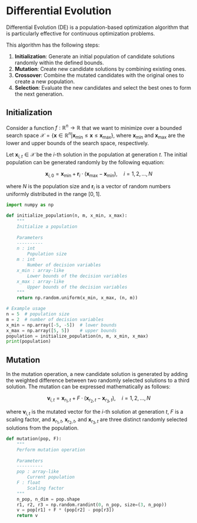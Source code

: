 # Differential Evolution

Differential Evolution (DE) is a population-based optimization algorithm that is particularly effective for continuous optimization problems. 

This algorithm has the following steps:
1. **Initialization**: Generate an initial population of candidate solutions randomly within the defined bounds.
2. **Mutation**: Create new candidate solutions by combining existing ones.
3. **Crossover**: Combine the mutated candidates with the original ones to create a new population.
4. **Selection**: Evaluate the new candidates and select the best ones to form the next generation.

## Initialization

Consider a function $f: \mathbb{R}^n \to \mathbb{R}$ that we want to minimize over a bounded search space $\mathcal{X} = \{\mathbf{x} \in \mathbb{R}^n | \mathbf{x}_{\text{min}} \leq \mathbf{x} \leq \mathbf{x}_{\text{max}}\}$, where $\mathbf{x}_{\text{min}}$ and $\mathbf{x}_{\text{max}}$ are the lower and upper bounds of the search space, respectively.

Let $\mathbf{x}_{i,t} \in \mathcal{X}$ be the $i$-th solution in the population at generation $t$. The initial population can be generated randomly by the following equation:

$$
\mathbf{x}_{i,0} = \mathbf{x}_{\text{min}} + \mathbf{r}_{i} \cdot (\mathbf{x}_{\text{max}} - \mathbf{x}_{\text{min}}), \quad i = 1, 2, \ldots, N
$$

where $N$ is the population size and $\mathbf{r}_{i}$ is a vector of random numbers uniformly distributed in the range $[0, 1]$.

```python
import numpy as np

def initialize_population(n, m, x_min, x_max):
    """
    Initialize a population
    
    Parameters
    ----------
    n : int
        Population size
    m : int
        Number of decision variables
    x_min : array-like
        Lower bounds of the decision variables
    x_max : array-like
        Upper bounds of the decision variables
    """
    return np.random.uniform(x_min, x_max, (n, m))

# Example usage
n = 5  # population size
m = 2  # number of decision variables
x_min = np.array([-5, -5])  # lower bounds
x_max = np.array([5, 5])    # upper bounds
population = initialize_population(n, m, x_min, x_max)
print(population)
```

## Mutation

In the mutation operation, a new candidate solution is generated by adding the weighted difference between two randomly selected solutions to a third solution. The mutation can be expressed mathematically as follows:

$$
\mathbf{v}_{i,t} = \mathbf{x}_{r_1,t} + F \cdot (\mathbf{x}_{r_2,t} - \mathbf{x}_{r_3,t}), \quad i = 1, 2, \ldots, N
$$

where $\mathbf{v}_{i,t}$ is the mutated vector for the $i$-th solution at generation $t$, $F$ is a scaling factor, and $\mathbf{x}_{r_1,t}$, $\mathbf{x}_{r_2,t}$, and $\mathbf{x}_{r_3,t}$ are three distinct randomly selected solutions from the population. 

```python
def mutation(pop, F):
    """
    Perform mutation operation
    
    Parameters
    ----------
    pop : array-like
        Current population
    F : float
        Scaling factor
    """
    n_pop, n_dim = pop.shape
    r1, r2, r3 = np.random.randint(0, n_pop, size=(3, n_pop))
    v = pop[r1] + F * (pop[r2] - pop[r3])
    return v

